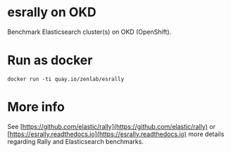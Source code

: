 # esrally on OKD

Benchmark Elasticsearch cluster(s) on OKD (OpenShift).

# Run as docker
```
docker run -ti quay.io/zenlab/esrally
```

# More info

See [https://github.com/elastic/rally](https://github.com/elastic/rally) or [https://esrally.readthedocs.io](https://esrally.readthedocs.io) more details regarding Rally and Elasticsearch benchmarks.
